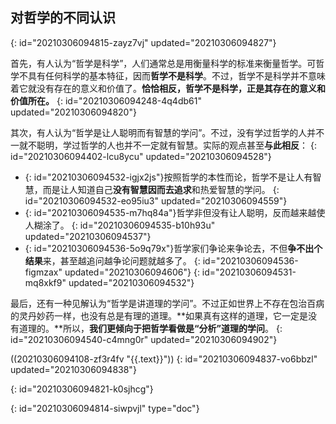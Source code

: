 ## 对哲学的不同认识
{: id="20210306094815-zayz7vj" updated="20210306094827"}

⾸先，有⼈认为“哲学是科学”，⼈们通常总是⽤衡量科学的标准来衡量哲学。可哲学不具有任何科学的基本特征，因⽽**哲学不是科学**。不过，哲学不是科学并不意味着它就没有存在的意义和价值了。**恰恰相反，哲学不是科学，正是其存在的意义和价值所在。**
{: id="20210306094248-4q4db61" updated="20210306094820"}

其次，有⼈认为“哲学是让⼈聪明⽽有智慧的学问”。不过，没有学过哲学的⼈并不⼀就不聪明，学过哲学的⼈也并不⼀定就有智慧。实际的观点甚至**与此相反**：
{: id="20210306094402-lcu8ycu" updated="20210306094528"}

- {: id="20210306094532-igjx2js"}按照哲学的本性⽽论，哲学不是让⼈有智慧，⽽是让⼈知道⾃⼰**没有智慧因⽽去追求**和热爱智慧的学问。
  {: id="20210306094532-eo95iu3" updated="20210306094559"}
- {: id="20210306094535-m7hq84a"}哲学⾮但没有让⼈聪明，反⽽越来越使⼈糊涂了。
  {: id="20210306094535-b10h93u" updated="20210306094537"}
- {: id="20210306094536-5o9q79x"}哲学家们争论来争论去，不但**争不出个结果**来，甚⾄越追问越争论问题就越多了。
  {: id="20210306094536-figmzax" updated="20210306094606"}
{: id="20210306094531-mq8xkf9" updated="20210306094532"}

最后，还有⼀种见解认为“哲学是讲道理的学问”。不过正如世界上不存在包治百病的灵丹妙药⼀样，也没有总是有理的道理。**如果真有这样的道理，它⼀定是没有道理的。**所以，**我们更倾向于把哲学看做是“分析”道理的学问**。
{: id="20210306094540-c4mng0r" updated="20210306094902"}

((20210306094108-zf3r4fv "{{.text}}"))
{: id="20210306094837-vo6bbzl" updated="20210306094838"}

{: id="20210306094821-k0sjhcg"}


{: id="20210306094814-siwpvjl" type="doc"}
